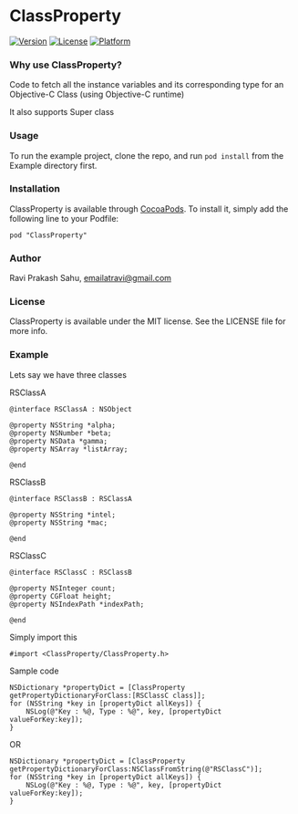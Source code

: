 # ClassProperty

[![Version](https://img.shields.io/cocoapods/v/ClassProperty.svg?style=flat)](http://cocoapods.org/pods/ClassProperty)
[![License](https://img.shields.io/cocoapods/l/ClassProperty.svg?style=flat)](http://cocoapods.org/pods/ClassProperty)
[![Platform](https://img.shields.io/cocoapods/p/ClassProperty.svg?style=flat)](http://cocoapods.org/pods/ClassProperty)

### Why use ClassProperty?

Code to fetch all the instance variables and its corresponding type for an Objective-C Class (using Objective-C runtime)


It also supports Super class

### Usage

To run the example project, clone the repo, and run `pod install` from the Example directory first.

### Installation

ClassProperty is available through [CocoaPods](http://cocoapods.org). To install
it, simply add the following line to your Podfile:

```
pod "ClassProperty"
```

### Author

Ravi Prakash Sahu, emailatravi@gmail.com

### License

ClassProperty is available under the MIT license. See the LICENSE file for more info.

### Example

Lets say we have three classes

RSClassA

```
@interface RSClassA : NSObject

@property NSString *alpha;
@property NSNumber *beta;
@property NSData *gamma;
@property NSArray *listArray;

@end

```

RSClassB

```
@interface RSClassB : RSClassA

@property NSString *intel;
@property NSString *mac;

@end
```

RSClassC

```
@interface RSClassC : RSClassB

@property NSInteger count;
@property CGFloat height;
@property NSIndexPath *indexPath;

@end
```

Simply import this 

```
#import <ClassProperty/ClassProperty.h>
```

Sample code 

```
NSDictionary *propertyDict = [ClassProperty getPropertyDictionaryForClass:[RSClassC class]];
for (NSString *key in [propertyDict allKeys]) {
	NSLog(@"Key : %@, Type : %@", key, [propertyDict valueForKey:key]);
}
```

OR

```
NSDictionary *propertyDict = [ClassProperty getPropertyDictionaryForClass:NSClassFromString(@"RSClassC")];
for (NSString *key in [propertyDict allKeys]) {
	NSLog(@"Key : %@, Type : %@", key, [propertyDict valueForKey:key]);
}
```
